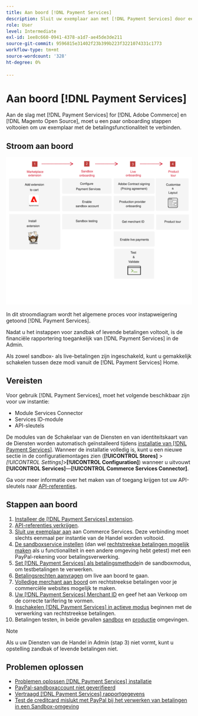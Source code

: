 ```yaml
---
title: Aan boord [!DNL Payment Services]
description: Sluit uw exemplaar aan met [!DNL Payment Services] door een paar instapstappen te voltooien.
role: User
level: Intermediate
exl-id: 1ee8c660-0941-4378-a1d7-ae45de3de211
source-git-commit: 9596815e31402f23b399b223f3221074331c1773
workflow-type: tm+mt
source-wordcount: '328'
ht-degree: 0%

---
```


# Aan boord [!DNL Payment Services]

Aan de slag met [!DNL Payment Services] for [!DNL Adobe Commerce] en [!DNL Magento Open Source], moet u een paar onboarding stappen voltooien om uw exemplaar met de betalingsfunctionaliteit te verbinden.

## Stroom aan boord

![Stroom aan boord](assets/onboarding-diagram.svg)

In dit stroomdiagram wordt het algemene proces voor instapweigering getoond [!DNL Payment Services].

Nadat u het instappen voor zandbak of levende betalingen voltooit, is de financiële rapportering toegankelijk van [!DNL Payment Services] in de Admin.

Als zowel sandbox- als live-betalingen zijn ingeschakeld, kunt u gemakkelijk schakelen tussen deze modi vanuit de [!DNL Payment Services] Home.

## Vereisten

Voor gebruik [!DNL Payment Services], moet het volgende beschikbaar zijn voor uw instantie:

* Module Services Connector
* Services ID-module
* API-sleutels

De modules van de Schakelaar van de Diensten en van identiteitskaart van de Diensten worden automatisch geïnstalleerd tijdens [installatie van [!DNL Payment Services]](install.md). Wanneer de installatie volledig is, kunt u een nieuwe sectie in de configuratiemontages zien (**[!UICONTROL Stores]** > _[!UICONTROL Settings]_>**[!UICONTROL Configuration]**) wanneer u uitvouwt **[!UICONTROL Services]**—**[!UICONTROL Commerce Services Connector]**.

Ga voor meer informatie over het maken van of toegang krijgen tot uw API-sleutels naar [API-referenties](#obtain-api-credentials).

## Stappen aan boord

1. [Installeer de [!DNL Payment Services] extension](install.md#get-payment-services).
1. [API-referenties verkrijgen](connect.md#obtain-api-credentials).
1. [Sluit uw exemplaar aan](connect.md#configure-commerce-services) aan Commerce Services. Deze verbinding moet slechts eenmaal per instantie van de Handel worden voltooid.
1. [De sandboxservice instellen](sandbox.md#enable-sandbox-testing) (dan wel [rechtstreekse betalingen mogelijk maken](sandbox.md#enable-live-payments) als u functionaliteit in een andere omgeving hebt getest) met een PayPal-rekening voor betalingsverwerking.
1. [Set [!DNL Payment Services] als betalingsmethode](production.md#set-payment-services-as-payment-method)in de sandboxmodus, om testbetalingen te verwerken.
1. [Betalingsrechten aanvragen](production.md#request-payments-entitlement-from-adobe) om live aan boord te gaan.
1. [Volledige merchant aan boord](production.md#complete-merchant-onboarding) om rechtstreekse betalingen voor je commerciële websites mogelijk te maken.
1. [Uw [!DNL Payment Services] Merchant ID](production.md#configure-pricing-tier) en geef het aan Verkoop om de correcte tarifering te vormen.
1. [Inschakelen [!DNL Payment Services] in actieve modus](production.md#enable-live-payments) beginnen met de verwerking van rechtstreekse betalingen.
1. Betalingen testen, in beide gevallen [sandbox](sandbox.md#test-in-sandbox-environment) en [productie](production.md#test-in-production) omgevingen.

>[!NOTE]
>
>Als u uw Diensten van de Handel in Admin (stap 3) niet vormt, kunt u opstelling zandbak of levende betalingen niet.

## Problemen oplossen

* [Problemen oplossen [!DNL Payment Services] installatie](https://support.magento.com/hc/en-us/articles/4406603542541)
* [PayPal-sandboxaccount niet geverifieerd](https://support.magento.com/hc/en-us/articles/4406954952461)
* [Vertraagd [!DNL Payment Services] rapportgegevens](https://support.magento.com/hc/en-us/articles/4406114741517)
* [Test de creditcard mislukt met PayPal bij het verwerken van betalingen in een Sandbox-omgeving](https://support.magento.com/hc/en-us/articles/5201041963917)
